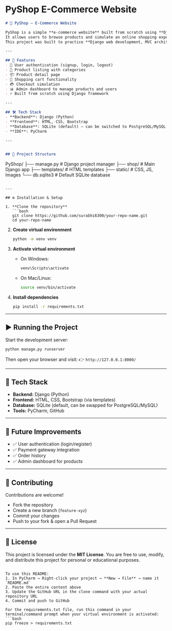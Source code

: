 # PyShop E-Commerce Website

```markdown
# 🛒 PyShop – E-Commerce Website

PyShop is a simple **e-commerce website** built from scratch using **Django** in PyCharm.  
It allows users to browse products and simulate an online shopping experience like Amazon.  
This project was built to practice **Django web development, MVC architecture, and e-commerce workflows**.

---

## 🚀 Features
- 🔐 User authentication (signup, login, logout)
- 🏬 Product listing with categories
- 📦 Product detail page
- 🛒 Shopping cart functionality
- 💳 Checkout simulation
- 📊 Admin dashboard to manage products and users
- ⚡ Built from scratch using Django framework

---

## 🛠️ Tech Stack
- **Backend**: Django (Python)
- **Frontend**: HTML, CSS, Bootstrap
- **Database**: SQLite (default) – can be switched to PostgreSQL/MySQL
- **IDE**: PyCharm

---


## 📂 Project Structure

```
PyShop/
├── manage.py           # Django project manager
├── shop/               # Main Django app
├── templates/          # HTML templates
├── static/             # CSS, JS, Images
└── db.sqlite3          # Default SQLite database
```

---

## ⚙️ Installation & Setup

1. **Clone the repository**
   ```bash
   git clone https://github.com/surabhi6300/your-repo-name.git
   cd your-repo-name
   ```

2. **Create virtual environment**
   ```bash
   python -m venv venv
   ```

3. **Activate virtual environment**
   - On Windows:
     ```bash
     venv\Scripts\activate
     ```
   - On Mac/Linux:
     ```bash
     source venv/bin/activate
     ```

4. **Install dependencies**
   ```bash
   pip install -r requirements.txt
   ```

---

## ▶️ Running the Project

Start the development server:
```bash
python manage.py runserver
```

Then open your browser and visit:
👉 `http://127.0.0.1:8000/`

---

## 🧰 Tech Stack

* **Backend:** Django (Python)
* **Frontend:** HTML, CSS, Bootstrap (via templates)
* **Database:** SQLite (default, can be swapped for PostgreSQL/MySQL)
* **Tools:** PyCharm, GitHub

---

## 📖 Future Improvements

* ✅ User authentication (login/register)
* ✅ Payment gateway integration
* ✅ Order history
* ✅ Admin dashboard for products

---

## 🤝 Contributing

Contributions are welcome!

* Fork the repository
* Create a new branch (`feature-xyz`)
* Commit your changes
* Push to your fork & open a Pull Request

---

## 📜 License

This project is licensed under the **MIT License**.
You are free to use, modify, and distribute this project for personal or educational purposes.
```

To use this README:
1. In PyCharm → Right-click your project → **New → File** → name it `README.md`
2. Paste the entire content above
3. Update the GitHub URL in the clone command with your actual repository URL
4. Commit and push to GitHub

For the requirements.txt file, run this command in your terminal/command prompt when your virtual environment is activated:
```bash
pip freeze > requirements.txt
```
